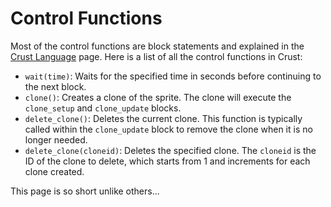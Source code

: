 # Control Functions

Most of the control functions are block statements and explained in the [Crust Language](crust-language.md) page. Here is a list of all the control functions in Crust:

- `wait(time)`: Waits for the specified time in seconds before continuing to the next block.
- `clone()`: Creates a clone of the sprite. The clone will execute the `clone_setup` and `clone_update` blocks.
- `delete_clone()`: Deletes the current clone. This function is typically called within the `clone_update` block to remove the clone when it is no longer needed.
- `delete_clone(cloneid)`: Deletes the specified clone. The `cloneid` is the ID of the clone to delete, which starts from 1 and increments for each clone created.

This page is so short unlike others...
